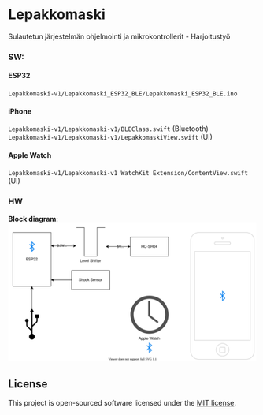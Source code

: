 # Lepakkomaski
Sulautetun järjestelmän ohjelmointi ja mikrokontrollerit - Harjoitustyö

### SW:

#### ESP32
`Lepakkomaski-v1/Lepakkomaski_ESP32_BLE/Lepakkomaski_ESP32_BLE.ino`<br />
#### iPhone
`Lepakkomaski-v1/Lepakkomaski-v1/BLEClass.swift` (Bluetooth)<br />
`Lepakkomaski-v1/Lepakkomaski-v1/LepakkomaskiView.swift` (UI)<br />
#### Apple Watch
`Lepakkomaski-v1/Lepakkomaski-v1 WatchKit Extension/ContentView.swift` (UI)<br />

### HW
<strong>Block diagram</strong>:
![Block diagram](lohkokaavio_clear.svg)

## License

This project is open-sourced software licensed under the [MIT license](https://opensource.org/licenses/MIT).


